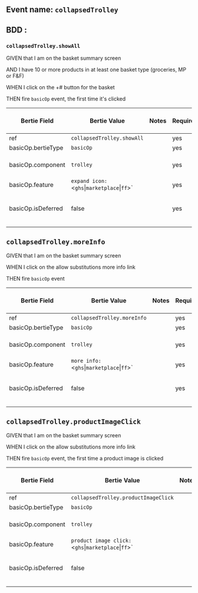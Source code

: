 ## Event name: `collapsedTrolley`

## BDD :
### `collapsedTrolley.showAll`
GIVEN that I am on the basket summary screen

AND I have 10 or more products in at least one basket type (groceries, MP or F&F)

WHEN I click on the +# button for the basket

THEN fire `basicOp` event, the first time it's clicked

| Bertie Field | Bertie Value | Notes | Required | Adobe Field | Adobe Value / Syntax |
| --- | --- | --- | --- | --- | --- |
| ref | `collapsedTrolley.showAll` | | yes | | |
| basicOp.bertieType | `basicOp` | | yes | | |
| basicOp.component | `trolley` | | yes | v45 | concat component & feature |
| basicOp.feature | `expand icon:`<`ghs`\|`marketplace`\|`ff`>` | | yes | v45 | see above |
| basicOp.isDeferred | false | | yes | | if true, send on next pageload |
|  |  |  |  |  |  |


## `collapsedTrolley.moreInfo`
GIVEN that I am on the basket summary screen

WHEN I click on the allow substitutions more info link

THEN fire `basicOp` event


| Bertie Field | Bertie Value | Notes | Required | Adobe Field | Adobe Value / Syntax |
| --- | --- | --- | --- | --- | --- |
| ref | `collapsedTrolley.moreInfo` | | yes | | |
| basicOp.bertieType | `basicOp` | | yes | | |
| basicOp.component | `trolley` | | yes | v45 | concat component & feature |
| basicOp.feature | `more info:`<`ghs`\|`marketplace`\|`ff`>` | | yes | v45 | see above |
| basicOp.isDeferred | false | | yes | | if true, send on next pageload |
|  |  |  |  |  |  |


## `collapsedTrolley.productImageClick`
GIVEN that I am on the basket summary screen

WHEN I click on the allow substitutions more info link

THEN fire `basicOp` event, the first time a product image is clicked


| Bertie Field | Bertie Value | Notes | Required | Adobe Field | Adobe Value / Syntax |
| --- | --- | --- | --- | --- | --- |
| ref | `collapsedTrolley.productImageClick` | | yes | | |
| basicOp.bertieType | `basicOp` | | yes | | |
| basicOp.component | `trolley` | | yes | v45 | concat component & feature |
| basicOp.feature | `product image click:`<`ghs`\|`marketplace`\|`ff`>` | | yes | v45 | see above |
| basicOp.isDeferred | false | | false | | if true, send on next pageload |
|  |  |  |  |  |  |
